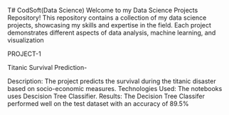 T# CodSoft(Data Science)
Welcome to my Data Science Projects Repository! This repository contains a collection of my data science projects, showcasing my skills and expertise in the field. Each project demonstrates different aspects of data analysis, machine learning, and visualization

PROJECT-1

Titanic Survival Prediction-

Description: The project predicts the survival during the titanic disaster based on socio-economic measures.
Technologies Used: The notebooks uses Descision Tree Classifier.
Results: The Decision Tree Classifer performed well on the test dataset with an accuracy of 89.5%
